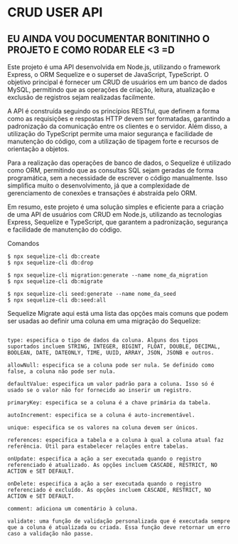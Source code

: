 # CRUD USER API

## EU AINDA VOU DOCUMENTAR BONITINHO O PROJETO E COMO RODAR ELE <3 =D

Este projeto é uma API desenvolvida em Node.js, utilizando o framework Express, o ORM Sequelize e o superset de JavaScript, TypeScript. O objetivo principal é fornecer um CRUD de usuários em um banco de dados MySQL, permitindo que as operações de criação, leitura, atualização e exclusão de registros sejam realizadas facilmente.

A API é construída seguindo os princípios RESTful, que definem a forma como as requisições e respostas HTTP devem ser formatadas, garantindo a padronização da comunicação entre os clientes e o servidor. Além disso, a utilização do TypeScript permite uma maior segurança e facilidade de manutenção do código, com a utilização de tipagem forte e recursos de orientação a objetos.

Para a realização das operações de banco de dados, o Sequelize é utilizado como ORM, permitindo que as consultas SQL sejam geradas de forma programática, sem a necessidade de escrever o código manualmente. Isso simplifica muito o desenvolvimento, já que a complexidade de gerenciamento de conexões e transações é abstraída pelo ORM.

Em resumo, este projeto é uma solução simples e eficiente para a criação de uma API de usuários com CRUD em Node.js, utilizando as tecnologias Express, Sequelize e TypeScript, que garantem a padronização, segurança e facilidade de manutenção do código.

<!-- Além disso, a estrutura de arquitetura MVC (Model-View-Controller) é seguida neste projeto, o que permite uma separação clara entre as camadas de apresentação, lógica de negócios e acesso a dados. Isso torna o código mais organizado e de fácil manutenção, além de melhorar a escalabilidade do projeto.

No modelo MVC, a camada de Model é responsável por representar os dados do banco de dados, enquanto a camada de View é responsável por lidar com a apresentação dos dados ao usuário. A camada de Controller atua como intermediário entre o Model e a View, processando as solicitações do usuário e fazendo as chamadas necessárias para a camada de Model, garantindo que as regras de negócios sejam seguidas.

A adoção da arquitetura MVC também permite que o projeto seja facilmente expandido, com a adição de novos modelos, visualizações e controladores, sem que isso impacte as demais partes do sistema. Isso torna a manutenção e evolução do código mais simples e eficiente. -->


Comandos

```
$ npx sequelize-cli db:create
$ npx sequelize-cli db:drop

$ npx sequelize-cli migration:generate --name nome_da_migration
$ npx sequelize-cli db:migrate

$ npx sequelize-cli seed:generate --name nome_da_seed     
$ npx sequelize-cli db:seed:all
```

Sequelize Migrate
aqui está uma lista das opções mais comuns que podem ser usadas ao definir uma coluna em uma migração do Sequelize:

```

type: especifica o tipo de dados da coluna. Alguns dos tipos suportados incluem STRING, INTEGER, BIGINT, FLOAT, DOUBLE, DECIMAL, BOOLEAN, DATE, DATEONLY, TIME, UUID, ARRAY, JSON, JSONB e outros.

allowNull: especifica se a coluna pode ser nula. Se definido como false, a coluna não pode ser nula.

defaultValue: especifica um valor padrão para a coluna. Isso só é usado se o valor não for fornecido ao inserir um registro.

primaryKey: especifica se a coluna é a chave primária da tabela.

autoIncrement: especifica se a coluna é auto-incrementável.

unique: especifica se os valores na coluna devem ser únicos.

references: especifica a tabela e a coluna à qual a coluna atual faz referência. Útil para estabelecer relações entre tabelas.

onUpdate: especifica a ação a ser executada quando o registro referenciado é atualizado. As opções incluem CASCADE, RESTRICT, NO ACTION e SET DEFAULT.

onDelete: especifica a ação a ser executada quando o registro referenciado é excluído. As opções incluem CASCADE, RESTRICT, NO ACTION e SET DEFAULT.

comment: adiciona um comentário à coluna.

validate: uma função de validação personalizada que é executada sempre que a coluna é atualizada ou criada. Essa função deve retornar um erro caso a validação não passe.


```
